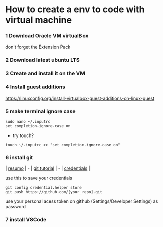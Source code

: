 # How to create a env to code with virtual machine

### 1 Download Oracle VM virtualBox 
don't forget the Extension Pack

### 2 Download latest ubuntu LTS

### 3 Create and install it on the VM

### 4 Install guest additions
https://linuxconfig.org/install-virtualbox-guest-additions-on-linux-guest

### 5 make terminal ignore case
```
sudo nano ~/.inputrc
set completion-ignore-case on
```
 - try touch?
```
touch ~/.inputrc >> "set completion-ignore-case on"
```

### 6 install git
| [resumo](https://rogerdudler.github.io/git-guide/index.pt_BR.html) | -
| [git tutorial](https://www.w3schools.com/git/default.asp?remote=github) | -
| [credentials](https://git-scm.com/docs/git-credential-store) |

use this to save your credentials
```
git config credential.helper store
git push https://github.com/[your_repo].git
```
use your personal acess token on github (Settings/Developer Settings) as password
<!--- mnveMOnyUv]TV{9YVY_IV7pOx8oQ;_L}l:OS`]Z --->


### 7 install VSCode


